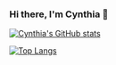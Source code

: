 ### Hi there, I'm Cynthia 👋

[![Cynthia's GitHub stats](https://github-readme-stats.vercel.app/api?username=YinnyF&show_icons=true&theme=tokyonight&show_icons=true)](https://github.com/YinnyF)

<!-- [![Readme Card](https://github-readme-stats.vercel.app/api/pin/?username=YinnyF&repo=github-readme-stats)](https://github.com/YinnyF/github-readme-stats) -->

[![Top Langs](https://github-readme-stats.vercel.app/api/top-langs/?username=YinnyF&layout=compact&theme=tokyonight&exclude_repo=skills-workshops,course)](https://github.com/YinnyF)
